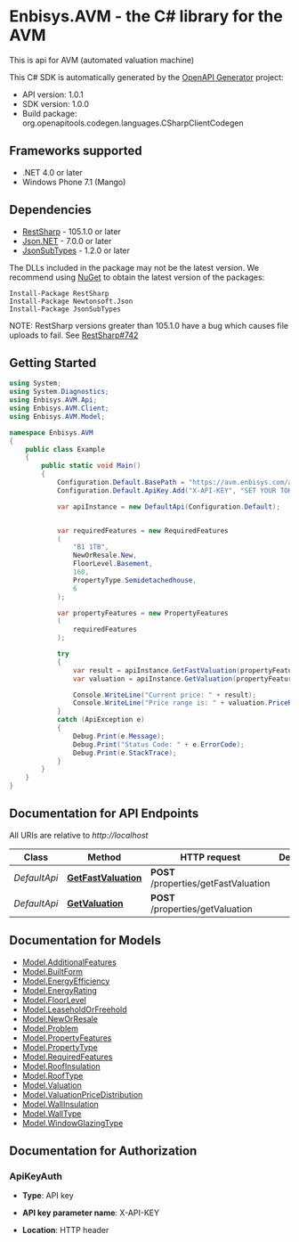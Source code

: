 # Enbisys.AVM - the C# library for the AVM

This is api for AVM (automated valuation machine)

This C# SDK is automatically generated by the [OpenAPI Generator](https://openapi-generator.tech) project:

- API version: 1.0.1
- SDK version: 1.0.0
- Build package: org.openapitools.codegen.languages.CSharpClientCodegen

## Frameworks supported


- .NET 4.0 or later
- Windows Phone 7.1 (Mango)

## Dependencies


- [RestSharp](https://www.nuget.org/packages/RestSharp) - 105.1.0 or later
- [Json.NET](https://www.nuget.org/packages/Newtonsoft.Json/) - 7.0.0 or later
- [JsonSubTypes](https://www.nuget.org/packages/JsonSubTypes/) - 1.2.0 or later

The DLLs included in the package may not be the latest version. We recommend using [NuGet](https://docs.nuget.org/consume/installing-nuget) to obtain the latest version of the packages:

```
Install-Package RestSharp
Install-Package Newtonsoft.Json
Install-Package JsonSubTypes
```

NOTE: RestSharp versions greater than 105.1.0 have a bug which causes file uploads to fail. See [RestSharp#742](https://github.com/restsharp/RestSharp/issues/742)


## Getting Started

```csharp
using System;
using System.Diagnostics;
using Enbisys.AVM.Api;
using Enbisys.AVM.Client;
using Enbisys.AVM.Model;

namespace Enbisys.AVM
{
    public class Example
    {
        public static void Main()
        {
            Configuration.Default.BasePath = "https://avm.enbisys.com/api";
            Configuration.Default.ApiKey.Add("X-API-KEY", "SET YOUR TOKEN HERE!");

            var apiInstance = new DefaultApi(Configuration.Default);


            var requiredFeatures = new RequiredFeatures
            (
                "B1 1TB",
                NewOrResale.New,
                FloorLevel.Basement,
                160,
                PropertyType.Semidetachedhouse,
                6
            );

            var propertyFeatures = new PropertyFeatures
            (
                requiredFeatures
            );

            try
            {
                var result = apiInstance.GetFastValuation(propertyFeatures);
                var valuation = apiInstance.GetValuation(propertyFeatures);

                Console.WriteLine("Current price: " + result);
                Console.WriteLine("Price range is: " + valuation.PriceRangeFrom + " - " + valuation.PriceRangeTo);
            }
            catch (ApiException e)
            {
                Debug.Print(e.Message);
                Debug.Print("Status Code: " + e.ErrorCode);
                Debug.Print(e.StackTrace);
            }
        }
    }
}
```

## Documentation for API Endpoints

All URIs are relative to *http://localhost*

Class | Method | HTTP request | Description
------------ | ------------- | ------------- | -------------
*DefaultApi* | [**GetFastValuation**](docs/DefaultApi.md#getfastvaluation) | **POST** /properties/getFastValuation | 
*DefaultApi* | [**GetValuation**](docs/DefaultApi.md#getvaluation) | **POST** /properties/getValuation | 


## Documentation for Models

 - [Model.AdditionalFeatures](docs/AdditionalFeatures.md)
 - [Model.BuiltForm](docs/BuiltForm.md)
 - [Model.EnergyEfficiency](docs/EnergyEfficiency.md)
 - [Model.EnergyRating](docs/EnergyRating.md)
 - [Model.FloorLevel](docs/FloorLevel.md)
 - [Model.LeaseholdOrFreehold](docs/LeaseholdOrFreehold.md)
 - [Model.NewOrResale](docs/NewOrResale.md)
 - [Model.Problem](docs/Problem.md)
 - [Model.PropertyFeatures](docs/PropertyFeatures.md)
 - [Model.PropertyType](docs/PropertyType.md)
 - [Model.RequiredFeatures](docs/RequiredFeatures.md)
 - [Model.RoofInsulation](docs/RoofInsulation.md)
 - [Model.RoofType](docs/RoofType.md)
 - [Model.Valuation](docs/Valuation.md)
 - [Model.ValuationPriceDistribution](docs/ValuationPriceDistribution.md)
 - [Model.WallInsulation](docs/WallInsulation.md)
 - [Model.WallType](docs/WallType.md)
 - [Model.WindowGlazingType](docs/WindowGlazingType.md)


## Documentation for Authorization


### ApiKeyAuth

- **Type**: API key

- **API key parameter name**: X-API-KEY
- **Location**: HTTP header


